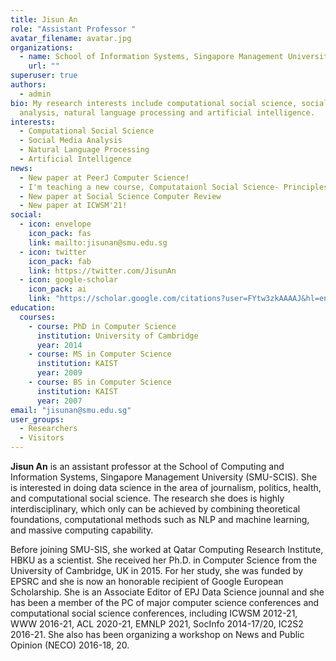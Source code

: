 ```yaml
---
title: Jisun An
role: "Assistant Professor "
avatar_filename: avatar.jpg
organizations:
  - name: School of Information Systems, Singapore Management University (SMU-SIS) jisunan@smu.edu.sg
    url: ""
superuser: true
authors:
  - admin
bio: My research interests include computational social science, social media
  analysis, natural language processing and artificial intelligence.
interests:
  - Computational Social Science
  - Social Media Analysis
  - Natural Language Processing
  - Artificial Intelligence
news:
  - New paper at PeerJ Computer Science!
  - I'm teaching a new course, Computataionl Social Science- Principles and Applications! :D 
  - New paper at Social Science Computer Review
  - New paper at ICWSM'21!
social:
  - icon: envelope
    icon_pack: fas
    link: mailto:jisunan@smu.edu.sg
  - icon: twitter
    icon_pack: fab
    link: https://twitter.com/JisunAn
  - icon: google-scholar
    icon_pack: ai
    link: "https://scholar.google.com/citations?user=FYtw3zkAAAAJ&hl=en"
education:
  courses:
    - course: PhD in Computer Science
      institution: University of Cambridge
      year: 2014
    - course: MS in Computer Science
      institution: KAIST
      year: 2009
    - course: BS in Computer Science
      institution: KAIST
      year: 2007
email: "jisunan@smu.edu.sg"
user_groups:
  - Researchers
  - Visitors
---
```

**Jisun An** is an assistant professor at the School of Computing and Information Systems, Singapore Management University (SMU-SCIS). She is interested in doing data science in the area of journalism, politics, health, and computational social science. The research she does is highly interdisciplinary, which only can be achieved by combining theoretical foundations, computational methods such as NLP and machine learning, and massive computing capability. 

Before joining SMU-SIS, she worked at Qatar Computing Research Institute, HBKU as a scientist. She received her Ph.D. in Computer Science from the University of Cambridge, UK in 2015. For her study, she was funded by EPSRC and she is now an honorable recipient of Google European Scholarship. She is an Associate Editor of EPJ Data Science jounnal and she has been a member of the PC of major computer science conferences and computational social science conferences, including ICWSM 2012-21, WWW 2016-21, ACL 2020-21, EMNLP 2021, SocInfo 2014-17/20, IC2S2 2016-21. She also has been organizing a workshop on News and Public Opinion (NECO) 2016-18, 20.
